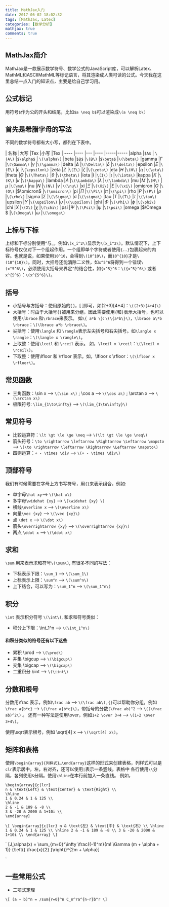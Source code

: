 ```yaml
---
title: MathJax入门
date: 2017-06-02 18:02:32
tags: [MathJax, Latex]
categories: [数学分析] 
mathjax: true
comments: true
---
```


## MathJax简介

MathJax是一款展示数学符号、数学公式的JavaScript库，可以解析Latex、MathML和ASCIIMathML等标记语言，将其渲染成人类可读的公式。今天我在这里总结一点入门的知识点，主要是给自己学习用。

## 公式标记

用符号`$`作为公的开头和结尾，比如`$a \neq b$`可以渲染成`\(a \neq b\)`

## 首先是希腊字母的写法

不同的数学符号都有大小写，都列在下表中。

| 名称	|大写	|Tex	|小写	|Tex
| ----	|----	|---	|----	|-----|-----
|alpha	|`$A$`	| `\(A\)`	|`$\alpha$`	| `\(\alpha\)`
|beta	|`$B$`	|`\(B\)`	|`$\beta$`	|`\(\beta\)`
|gamma	|$\Gamma$	|`\(\Gamma\)`	|$\gamma$	|`\(\gamma\)`
|delta	|$\Delta$	|`\(\Delta\)`	|$\delta$	|`\(\delta\)`
|epsilon	|$E$	|`\(E\)`	|$\epsilon$	|`\(\epsilon\)`
|zeta	|$Z$	|`\(Z\)`	|$\zeta$	|`\(\zeta\)`
|eta	|$H$	|`\(H\)`	|$\eta$	|`\(\eta\)`
|theta	|$\Theta$	|`\(\Theta\)`	|$\theta$	|`\(\theta\)`
|iota	|$I$	|`\(I\)`	|$\iota$	|`\(\iota\)`
|kappa	|$K$	|`\(K\)`	|$\kappa$	|`\(\kappa\)`
|lambda	|$\Lambda$	|`\(\Lambda\)`	|$\lambda$	|`\(\lambda\)`
|mu	|$M$	|`\(M\)`	|$\mu$	|`\(\mu\)`
|nu	|$N$	|`\(N\)`	|$\nu$	|`\(\nu\)`
|xi	|$\Xi$	|`\(\Xi\)`	|$\xi$	|`\(\xi\)`
|omicron	|$O$	|`\(O\)`	|$\omicron$	|`\(\omicron\)`
|pi	|$\Pi$	|`\(\Pi\)`	|$\pi$	|`\(\pi\)`
|rho	|$P$	|`\(P\)`	|$\rho$	|`\(\rho\)`
|sigma	|$\Sigma$	|`\(\Sigma\)`	|$\sigma$	|`\(\sigma\)`
|tau	|$T$	|`\(T\)`	|$\tau$	|`\(\tau\)`
|upsilon	|$\Upsilon$	|`\(\Upsilon\)`	|$\upsilon$	|`\(\upsilon\)`
|phi	|$\Phi$	|`\(\Phi\)`	|$\phi$	|`\(\phi\)`
|chi	|$X$	|`\(X\)`	|$\chi$	|`\(\chi\)`
|psi	|$\Psi$	|`\(\Psi\)`	|$\psi$	|`\(\psi\)`
|omega	|$\Omega $	|`\(\Omega\)`	|$\omega$	|`\(\omega\)`


## 上标与下标

上标和下标分别使用^与_，例如`\(x_i^2\)`显示为`\(x_i^2\)`。默认情况下，上下标符号仅仅对下一个组起作用。一个组即单个字符或者使用`{..}`包裹起来的内容。也就是说，如果使用`10^10`，会得到`\(10^10\)`，而`10^{10}`才是`\(10^{10}\)`。同时，大括号还能消除二义性，如`x^5^6`将得到一个错误`\(x^5^6\)`，必须使用大括号来界定`^`的结合性，如`{x^5}^6`：`\({x^5}^6\)` 或者 `x^{5^6}`：`\(x^{5^6}\)`。

## 括号

- 小括号与方括号：使用原始的( )，[ ]即可，如(2+3)[4+4]：`\((2+3)[4+4]\)`
- 大括号：时由于大括号`{}`被用来分组，因此需要使用`{`和`}`表示大括号，也可以使用`\lbrace` 和`\rbrace`来表示。
如`\{ a*b \}`:  `\(\{a*b\}\)`，`\lbrace a\*b \rbrace`：`\(\lbrace a*b \rbrace\)`。
- 尖括号：使用`\langle` 和 `\rangle`表示左尖括号和右尖括号。如`\langle x \rangle`：`\(\langle x \rangle\)`。
- 上取整：使用`\lceil` 和 `\rceil` 表示。 如，`\lceil x \rceil`：`\(\lceil x \rceil\)`。
- 下取整：使用\lfloor 和 \rfloor 表示。如，\lfloor x \rfloor：`\(\lfloor x \rfloor\)`。

## 常见函数

- 三角函数：\sin x --> `\(\sin x\)` ; \cos a --> `\(\cos a\)` ; \arctan x --> `\(\arctan x\)`
- 极限符号: `\lim_{1\to\infty}` --> `\(\lim_{1\to\infty}\)`

## 常见符号

- 比较运算符：`\lt \gt \le \ge \neq` --> `\(\lt \gt \le \ge \neq\)`
- 箭头符号：`\to \rightarrow \leftarrow \Rightarrow \Leftarrow \mapsto` --> `\(\to \rightarrow \leftarrow \Rightarrow \Leftarrow \mapsto\)`
- 四则运算：`+ - \times \div` --> `\(+ - \times \div\)`


## 顶部符号

我们有时候需要在字母上方书写符号，用`{}`来表示组合，例如:

- 单字母`\hat xy`--> `\(\hat x\)`
- 多字母`\widehat {xy}` --> `\(\widehat {xy} \)`
- 横线`\overline x` --> `\(\overline x\)`
- 向量`\vec {xy}` --> `\(\vec {xy}\)`
- 点 `\dot x` --> `\(\dot x\)`
- 箭头`\overrightarrow {xy}` --> `\(\overrightarrow {xy}\)`
- 两点 `\ddot x` --> `\(\ddot x\)`

## 求和

`\sum` 用来表示求和符号`\(\sum\)`, 有很多不同的写法：
- 下标表示下限：`\sum_1` --> `\(\sum_1\)`
- 上标表示上限：`\sum^n` --> `\(\sum^n\)`
- 上下结合，可以写为：`\sum_1^n` --> `\(\sum_1^n\)`

## 积分

`\int` 表示积分符号 `\(\int\)`, 和求和符号类似：
- 积分上下限：\int_1^n --> `\(\int_1^n\)`

#### 和积分类似的符号还有以下这些

- 累积 \prod --> `\(\prod\)`
- 并集 \bigcup --> `\(\bigcup\)`
- 交集 \bigcap --> `\(\bigcap\)`
- 二重积分 \iint --> `\(\iint\)`

## 分数和根号

分数用\frac 表示，例如`\frac ab` --> `\(\frac ab\)`, `{}`可以帮助你分组，例如`\frac a{b*c}` --> `\(\frac a{b*c}\)`，带括号的分数`(\frac ab)^2` --> `\((\frac ab)^2\)` 。 还有一种写法是使用\over，例如`1+2 \over 3+4` --> `\(1+2 \over 3+4\)`。

使用\sqrt表示根号，例如 \sqrt[4] x --> `\(\sqrt[4] x\)`。

## 矩阵和表格

使用`\begin{array}{列样式}…\end{array}`这样的形式来创建表格，列样式可以是`clr`表示居中，左，右对齐，还可以使用`|`表示一条竖线。表格中 各行使用`\\`分隔，各列使用`&`分隔。使用`\hline`在本行前加入一条直线。 例如，

```
\begin{array}{c|lcr}
n & \text{Left} & \text{Center} & \text{Right} \\
\hline
1 & 0.24 & 1 & 125 \\
\hline
2 & -1 & 189 & -8 \\
3 & -20 & 2000 & 1+10i \\
\end{array}
```
`\[
\begin{array}{c|lcr}
n & \text{左} & \text{中} & \text{右} \\
\hline
1 & 0.24 & 1 & 125 \\
\hline
2 & -1 & 189 & -8 \\
3 & -20 & 2000 & 1+10i \\
\end{array}
\]`

`
\[J_\alpha(x) = \sum_{m=0}^\infty \frac{(-1)^m}{m! \Gamma (m + \alpha + 1)} {\left({ \frac{x}{2} }\right)}^{2m + \alpha}\]

`

## 一些常用公式

- 二项式定理

`
\[ (a + b)^n = /sum{r=0}^n C_n^ra^{n-r}b^r \]
`





















